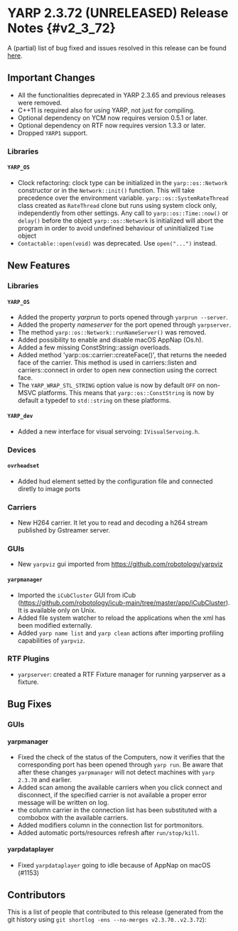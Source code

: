 YARP 2.3.72 (UNRELEASED) Release Notes                                {#v2_3_72}
======================================


A (partial) list of bug fixed and issues resolved in this release can be found
[here](https://github.com/robotology/yarp/issues?q=label%3A%22Fixed+in%3A+YARP+v2.3.72%22).

Important Changes
-----------------

* All the functionalities deprecated in YARP 2.3.65 and previous releases were
  removed.
* C++11 is required also for using YARP, not just for compiling.
* Optional dependency on YCM now requires version 0.5.1 or later.
* Optional dependency on RTF now requires version 1.3.3 or later.
* Dropped `YARP1` support.

### Libraries

#### `YARP_OS`

* Clock refactoring: clock type can be initialized in the `yarp::os::Network`
  constructor or in the `Network::init()` function.
  This will take precedence over the environment variable.
  `yarp::os::SystemRateThread` class created as `RateThread` clone but runs
  using system clock only, independently from other settings.
  Any call to `yarp::os::Time::now()` or `delay()` before the object
  `yarp::os::Network` is initialized will abort the program in order to avoid
  undefined behaviour of uninitialized `Time` object
* `Contactable::open(void)` was deprecated. Use `open("...")` instead.


New Features
------------

### Libraries

#### `YARP_OS`

* Added the property *yarprun* to ports opened through `yarprun --server`.
* Added the property *nameserver* for the port opened through `yarpserver`.
* The method `yarp::os::Network::runNameServer()` was removed.
* Added possibility to enable and disable macOS AppNap (Os.h).
* Added a few missing ConstString::assign overloads.
* Added method 'yarp::os::carrier::createFace()', that returns the needed face
  of the carrier. This method is used in carriers::listen and carriers::connect
  in order to open new connection using the correct face.
* The `YARP_WRAP_STL_STRING` option value is now by default `OFF` on non-MSVC
  platforms. This means that `yarp::os::ConstString` is now by default a typedef
  to `std::string` on these platforms.

#### `YARP_dev`

* Added a new interface for visual servoing: `IVisualServoing.h`.


### Devices

#### `ovrheadset`

* Added hud element setted by the configuration file and connected diretly to
  image ports

### Carriers
* New H264 carrier. It let you to read and decoding a h264 stream
  published by Gstreamer server.

### GUIs

* New `yarpviz` gui imported from https://github.com/robotology/yarpviz

#### `yarpmanager`

* Imported the `iCubCluster` GUI from iCub
  (https://github.com/robotology/icub-main/tree/master/app/iCubCluster).
  It is available only on Unix.
* Added file system watcher to reload the applications when the xml
  has been modified externally.
* Added `yarp name list` and `yarp clean` actions after importing
  profiling capabilities of `yarpviz`.

### RTF Plugins

* `yarpserver`: created a RTF Fixture manager for running yarpserver as a fixture.

Bug Fixes
---------

### GUIs

#### yarpmanager

* Fixed the check of the status of the Computers, now it verifies that the
  corresponding port has been opened through `yarp run`. Be aware that after
  these changes `yarpmanager` will not detect machines with `yarp 2.3.70`
  and earlier.
* Added scan among the available carriers when you click connect and disconnect,
  if the specified carrier is not available a proper error message will be
  written on log.
* the column carrier in the connection list has been substituted with a combobox
  with the available carriers.
* Added modifiers column in the connection list for portmonitors.
* Added automatic ports/resources refresh after `run/stop/kill`.

#### yarpdataplayer

* Fixed `yarpdataplayer` going to idle because of AppNap on macOS (#1153)

Contributors
------------

This is a list of people that contributed to this release (generated from the
git history using `git shortlog -ens --no-merges v2.3.70..v2.3.72`):

```
```
